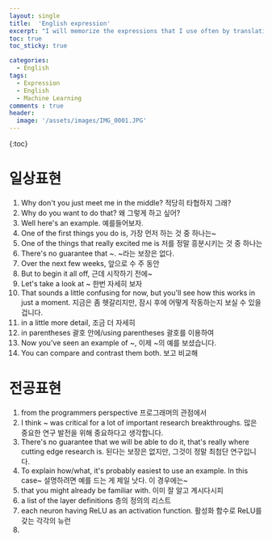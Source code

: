 ```yaml
---
layout: single
title:  'English expression'
excerpt: "I will memorize the expressions that I use often by translating them into English."
toc: true
toc_sticky: true

categories:
  - English
tags:
  - Expression
  - English
  - Machine Learning
comments : true
header:
  image: '/assets/images/IMG_0001.JPG'
---
```

{:toc}

# 일상표현
1. Why don't you just meet me in the middle? 적당히 타협하지 그래?
2. Why do you want to do that? 왜 그렇게 하고 싶어?
3. Well here's an example. 예를들어보자.
4. One of the first things you do is, 가장 먼저 하는 것 중 하나는~
5. One of the things that really excited me is 저를 정말 흥분시키는 것 중 하나는
6. There's no guarantee that ~. ~라는 보장은 없다.
7. Over the next few weeks, 앞으로 수 주 동안 
8. But to begin it all off, 근데 시작하기 전에~
9. Let's take a look at ~ 한번 자세히 보자
10. That sounds a little confusing for now, but you'll see how this works in just a moment. 지금은 좀 헷갈리지만, 잠시 후에 어떻게 작동하는지 보실 수 있을 겁니다.
11. in a little more detail, 조금 더 자세히
12. in parentheses 괄호 안에/using parentheses 괄호를 이용하여
13. Now you've seen an example of ~, 이제 ~의 예를 보셨습니다.
14. You can compare and contrast them both. 보고 비교해 

# 전공표현
1. from the programmers perspective 프로그래머의 관점에서
2. I think ~ was critical for a lot of important research breakthroughs. 많은 중요한 연구 발전을 위해 중요하다고 생각합니다.
3. There's no guarantee that we will be able to do it, that's really where cutting edge research is. 된다는 보장은 없지만, 그것이 정말 최첨단 연구입니다. 
4. To explain how/what, it's probably easiest to use an example. In this case~ 설명하려면 예를 드는 게 제일 낫다. 이 경우에는~
5. that you might already be familiar with. 이미 잘 알고 계시다시피
6. a list of the layer definitions 층의 정의의 리스트
7. each neuron having ReLU as an activation function. 활성화 함수로 ReLU를 갖는 각각의 뉴런
8. 
